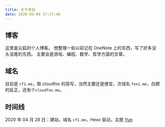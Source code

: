 ```yaml
---
title: 关于本站
date: 2020-05-04 17:17:46
---
```


## 博客

这里是云狐的个人博客。
想整理一些以前记在 OneNote 上的东西，写了好多没头没尾的东西。
主要会是游戏、编程、数学、哲学方面的文章。

## 域名

目前是 `cf1.me`，取 cloudfox 的简写，当然主要还是便宜，次域名 `fox1.me`，白嫖的反正，还有个`cloudfox.me`。

## 时间线

2020 年 04 月 28 日：建站，域名 `cf1.me`，Hexo 驱动，主题 [Yun](https://github.com/cloudfox2/hexo-theme-yun)
